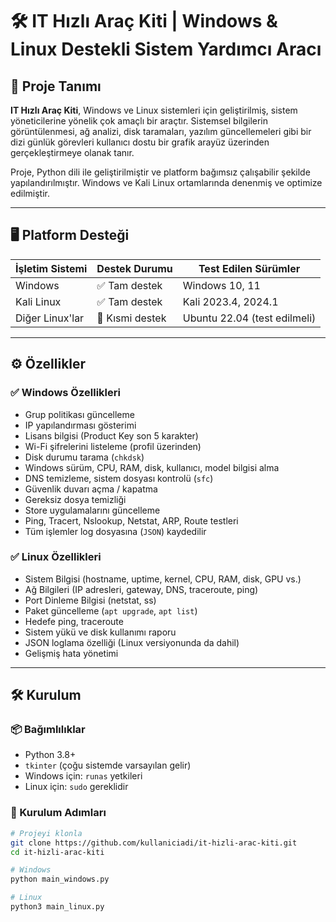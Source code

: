 # 🛠 IT Hızlı Araç Kiti | Windows & Linux Destekli Sistem Yardımcı Aracı

## 📌 Proje Tanımı

**IT Hızlı Araç Kiti**, Windows ve Linux sistemleri için geliştirilmiş, sistem yöneticilerine yönelik çok amaçlı bir araçtır. Sistemsel bilgilerin görüntülenmesi, ağ analizi, disk taramaları, yazılım güncellemeleri gibi bir dizi günlük görevleri kullanıcı dostu bir grafik arayüz üzerinden gerçekleştirmeye olanak tanır.

Proje, Python dili ile geliştirilmiştir ve platform bağımsız çalışabilir şekilde yapılandırılmıştır. Windows ve Kali Linux ortamlarında denenmiş ve optimize edilmiştir.

---

## 🖥 Platform Desteği

| İşletim Sistemi | Destek Durumu | Test Edilen Sürümler |
|-----------------|----------------|-----------------------|
| Windows         | ✅ Tam destek   | Windows 10, 11        |
| Kali Linux      | ✅ Tam destek   | Kali 2023.4, 2024.1   |
| Diğer Linux'lar | 🔄 Kısmi destek | Ubuntu 22.04 (test edilmeli) |

---

## ⚙️ Özellikler

### ✅ Windows Özellikleri

- Grup politikası güncelleme
- IP yapılandırması gösterimi
- Lisans bilgisi (Product Key son 5 karakter)
- Wi-Fi şifrelerini listeleme (profil üzerinden)
- Disk durumu tarama (`chkdsk`)
- Windows sürüm, CPU, RAM, disk, kullanıcı, model bilgisi alma
- DNS temizleme, sistem dosyası kontrolü (`sfc`)
- Güvenlik duvarı açma / kapatma
- Gereksiz dosya temizliği
- Store uygulamalarını güncelleme
- Ping, Tracert, Nslookup, Netstat, ARP, Route testleri
- Tüm işlemler log dosyasına (`JSON`) kaydedilir

### ✅ Linux Özellikleri

- Sistem Bilgisi (hostname, uptime, kernel, CPU, RAM, disk, GPU vs.)
- Ağ Bilgileri (IP adresleri, gateway, DNS, traceroute, ping)
- Port Dinleme Bilgisi (netstat, ss)
- Paket güncelleme (`apt upgrade`, `apt list`)
- Hedefe ping, traceroute
- Sistem yükü ve disk kullanımı raporu
- JSON loglama özelliği (Linux versiyonunda da dahil)
- Gelişmiş hata yönetimi

---

## 🛠 Kurulum

### 📦 Bağımlılıklar

- Python 3.8+
- `tkinter` (çoğu sistemde varsayılan gelir)
- Windows için: `runas` yetkileri
- Linux için: `sudo` gereklidir

### 🔧 Kurulum Adımları

```bash
# Projeyi klonla
git clone https://github.com/kullaniciadi/it-hizli-arac-kiti.git
cd it-hizli-arac-kiti

# Windows
python main_windows.py

# Linux
python3 main_linux.py
